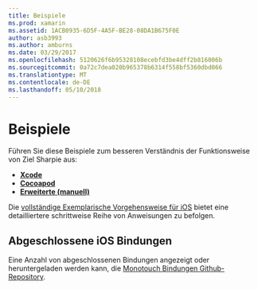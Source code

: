```yaml
---
title: Beispiele
ms.prod: xamarin
ms.assetid: 1ACB0935-6D5F-4A5F-BE28-08DA1B675F0E
author: asb3993
ms.author: amburns
ms.date: 03/29/2017
ms.openlocfilehash: 5120626f6b95328108ecebfd3be4dff2b816006b
ms.sourcegitcommit: 0a72c7dea020b965378b6314f558bf5360dbd066
ms.translationtype: MT
ms.contentlocale: de-DE
ms.lasthandoff: 05/10/2018
---
```

# <a name="examples"></a>Beispiele

Führen Sie diese Beispiele zum besseren Verständnis der Funktionsweise von Ziel Sharpie aus:

- [**Xcode**](xcode.md)
- [**Cocoapod**](cocoapod.md)
- [**Erweiterte (manuell)**](advanced.md)

Die [vollständige Exemplarische Vorgehensweise für iOS](~/ios/platform/binding-objective-c/walkthrough.md) bietet eine detailliertere schrittweise Reihe von Anweisungen zu befolgen.

## <a name="completed-ios-bindings"></a>Abgeschlossene iOS Bindungen

Eine Anzahl von abgeschlossenen Bindungen angezeigt oder heruntergeladen werden kann, die [Monotouch Bindungen Github-Repository](https://github.com/mono/monotouch-bindings/).

